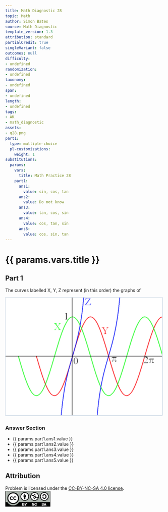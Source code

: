 ```yaml
---
title: Math Diagnostic 28
topic: Math
author: Simon Bates
source: Math Diagnostic
template_version: 1.3
attribution: standard
partialCredit: true
singleVariant: false
outcomes: null
difficulty:
- undefined
randomization:
- undefined
taxonomy:
- undefined
span:
- undefined
length:
- undefined
tags:
- AK
- math_diagnostic
assets:
- q28.png
part1:
  type: multiple-choice
  pl-customizations:
    weight: 1
substitutions:
  params:
    vars:
      title: Math Practice 28
    part1:
      ans1:
        value: sin, cos, tan
      ans2:
        value: Do not know
      ans3:
        value: tan, cos, sin
      ans4:
        value: cos, tan, sin
      ans5:
        value: cos, sin, tan
---
```

# {{ params.vars.title }}

## Part 1

The curves labelled X, Y, Z represent (in this order) the graphs of

<img src = "q28.png" alt = "Graph X starts on the X axis, trends downward, then upward to y equals one. It completes two full cycles, ending on the X axis. Graph Y starts on the X axis, trends downward, then upward to y equals one. It completes one and a half cycles, ending at y equals one. Graph Z consists of two horizontal lines with a slight bend, starting at the origin and at pi on the X axis." width = 500px>

### Answer Section

- {{ params.part1.ans1.value }}
- {{ params.part1.ans2.value }}
- {{ params.part1.ans3.value }}
- {{ params.part1.ans4.value }}
- {{ params.part1.ans5.value }}

## Attribution

Problem is licensed under the [CC-BY-NC-SA 4.0 license](https://creativecommons.org/licenses/by-nc-sa/4.0/).<br> ![The Creative Commons 4.0 license requiring attribution-BY, non-commercial-NC, and share-alike-SA license.](https://raw.githubusercontent.com/firasm/bits/master/by-nc-sa.png)